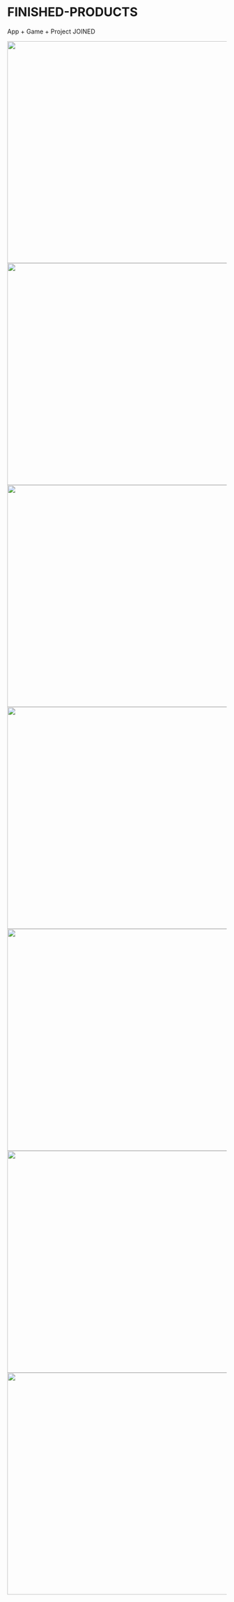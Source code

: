 # FINISHED-PRODUCTS
App + Game + Project JOINED

<img width="510" src="https://user-images.githubusercontent.com/46292866/86888907-25c77200-c125-11ea-8900-c0c0cf630ad5.jpg">
<img width="510" src="https://user-images.githubusercontent.com/46292866/86888918-26f89f00-c125-11ea-9924-ec49843dbeac.jpg">
<img width="510" src="https://user-images.githubusercontent.com/46292866/86888919-27913580-c125-11ea-938f-daf140564e59.jpg">
<img width="510" src="https://user-images.githubusercontent.com/46292866/86888921-2829cc00-c125-11ea-8680-932a20343070.jpg">
<img width="510" src="https://user-images.githubusercontent.com/46292866/86888925-28c26280-c125-11ea-881f-f96eedd1e08c.jpg">
<img width="510" src="https://user-images.githubusercontent.com/46292866/86888927-295af900-c125-11ea-9df5-1c1c2fa7d3a2.jpg">
<img width="510" src="https://user-images.githubusercontent.com/46292866/86889546-1e549880-c126-11ea-84eb-b0ac86baaa04.jpg">
